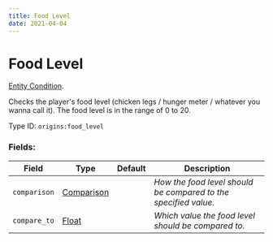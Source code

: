 ```yaml
---
title: Food Level
date: 2021-04-04
---
```

# Food Level

[Entity Condition](../entity_conditions.md).

Checks the player's food level (chicken legs / hunger meter / whatever you wanna call it). The food level is in the range of 0 to 20.

Type ID: `origins:food_level`

### Fields:

Field  | Type | Default | Description
-------|------|---------|-------------
`comparison` | [Comparison](../data_types/comparison.md) | | _How the food level should be compared to the specified value._
`compare_to` | [Float](../data_types/float.md) | | _Which value the food level should be compared to._
